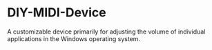 # DIY-MIDI-Device
A customizable device primarily for adjusting the volume of individual applications in the Windows operating system.
